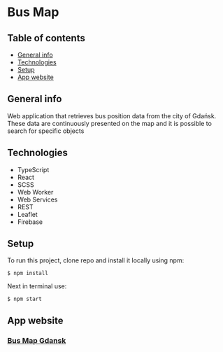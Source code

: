 
# Bus Map

## Table of contents
* [General info](#general-info)
* [Technologies](#Technologies)
* [Setup](#Setup)
* [App website](#App-website)

## General info

Web application that retrieves bus position data from the city of Gdańsk. These data are continuously presented on the map and it is possible to search for specific objects

## Technologies
* TypeScript
* React
* SCSS
* Web Worker
* Web Services
* REST
* Leaflet 
* Firebase

## Setup
To run this project, clone repo and install it locally using npm:

```
$ npm install
```

Next in terminal use:
```
$ npm start
```
## App website

### [Bus Map Gdansk](https://ts-bus-map.web.app/)
